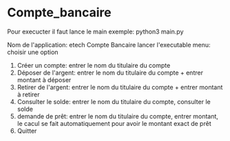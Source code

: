 # Compte_bancaire

Pour execucter il faut lance le main
exemple: python3 main.py

Nom de l'application: etech Compte Bancaire
lancer l'executable
menu: choisir une option
1. Créer un compte: entrer le nom du titulaire du compte
2. Déposer de l'argent: entrer le nom du titulaire du compte + entrer montant à déposer
3. Retirer de l'argent: entrer le nom du titulaire du compte + entrer montant à retirer
4. Consulter le solde: entrer le nom du titulaire du compte, consulter le solde
5. demande de prêt: entrer le nom du titulaire du compte, entrer montant, le cacul se fait automatiquement pour avoir le montant exact de prêt
6. Quitter
